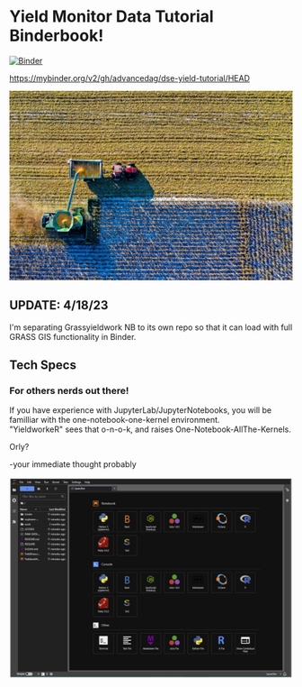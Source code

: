 # Yield Monitor Data Tutorial Binderbook!
[![Binder](https://mybinder.org/badge_logo.svg)](https://mybinder.org/v2/gh/advancedag/dse-yield-tutorial/HEAD)

https://mybinder.org/v2/gh/advancedag/dse-yield-tutorial/HEAD

![alt text](https://github.com/advancedag/dse-yield-tutorial/blob/main/img/pexels-tom-fisk-555px.jpg)

## UPDATE: 4/18/23
I'm separating Grassyieldwork NB to its own repo so that it can load with full GRASS GIS functionality in Binder.



## Tech Specs
### For others nerds out there!
If you have experience with JupyterLab/JupyterNotebooks, you will be familliar with the one-notebook-one-kernel environment.<br>
"YieldworkeR" sees that o-n-o-k, and raises One-Notebook-AllThe-Kernels.

Orly?

  -your immediate thought probably
  
![SoS](https://github.com/advancedag/dse-yield-tutorial/blob/dallas-mods/img/SoSstorefront.png)
